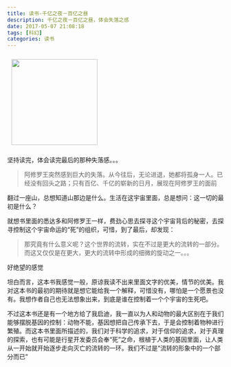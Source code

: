 ```yaml
---
title: 读书-千亿之夜－百亿之昼
description: 千亿之夜－百亿之昼，体会失落之感
date: 2017-05-07 21:08:18
tags: [科幻]
categories: 读书
---
```


<a href="https://book.douban.com/subject/26940524/"><img src="https://img3.doubanio.com/lpic/s29385086.jpg" style="width:200px; margin:10px" class="nofancybox"/></a>

坚持读完，体会读完最后的那种失落感。。。

> 阿修罗王突然感到巨大的失落。从今往后，无论进退，她都将孤身一人。已经没有回头之路；只有百亿、千亿的崭新的日月，展现在阿修罗王的面前


翻过一座山，总想知道山那边是什么。生活在这宇宙里面，总是想问：这一切的最初是什么？

就想书里面的悉达多和阿修罗王一样，费劲心思去探寻这个宇宙背后的秘密，去探寻控制这个宇宙命运的“死”的组织，可惜，到了最后，却发现：

> 那究竟有什么意义呢？这个世界的流转，实在不过是更大的流转的一部分。而这又仅仅是在更大，更大的流转中形成的细微的旋动之一。。。

好绝望的感觉

坦白而言，这本书我感觉一般，原谅我读不出来里面文字的优美，情节的优美。我对这本书的最初的期待就是想它能给我一个解释，可惜没有，哪怕是一个愿景也没有。我想作者自己也无法想象出来，到底是谁在控制着一个个宇宙的生死吧。

不过这本书还是有一个地方给了我启迪，我一直以为人和动物的最大区别在于我们能够摆脱基因的控制：动物不能，基因想把自己传承下去，于是会控制着物种进行繁殖。而这本书里面所描述的，我们对于科学的追求，对于信仰的追求，对于真理的探索，也有可能是行星开发委员会奉“死”之命，根植于人类的基因里面，让人类从一开始就开始逐步走向灭亡的流转的一环。我们不过是“流转的形象中的一个部分而已”